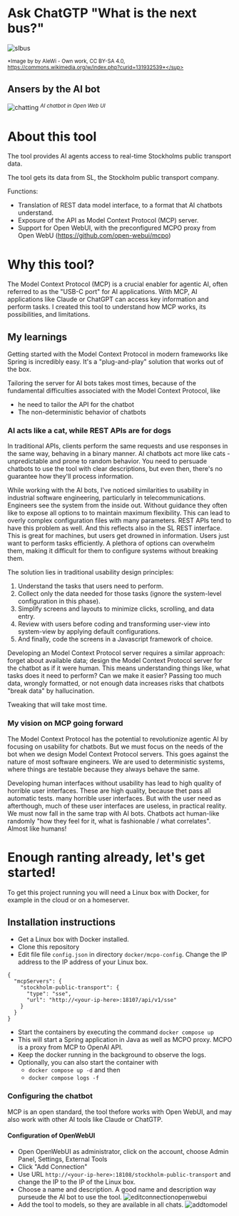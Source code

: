 # Ask ChatGTP "What is the next bus?"
![slbus](https://github.com/user-attachments/assets/31bac689-3e99-4fc9-bab9-74e4d3bab13e)

<sup>*Image by by AleWi - Own work, CC BY-SA 4.0, https://commons.wikimedia.org/w/index.php?curid=131932539*</sup>

## Ansers by the AI bot 
![chatting](https://github.com/user-attachments/assets/0bc9a190-0b1a-4e2e-adba-00db1e2ff092)
<sup>*AI chatbot in Open Web UI*</sup> 

# About this tool
The tool provides AI agents access to real-time Stockholms public transport data. 

The tool gets its data from SL, the Stockholm public transport company. 

Functions:
- Translation of REST data model interface, to a format that AI chatbots understand.
- Exposure of the API as Model Context Protocol (MCP) server.
- Support for Open WebUI, with the preconfigured MCPO proxy from Open WebU (https://github.com/open-webui/mcpo)

# Why this tool? 
The Model Context Protocol (MCP) is a crucial enabler for agentic AI, often referred to as the "USB-C port" for AI applications. With MCP, AI applications like Claude or ChatGPT can access key information and perform tasks.  I created this tool to understand how MCP works, its possibilities, and limitations.

## My learnings 
Getting started with the Model Context Protocol in modern frameworks like Spring is incredibly easy. It's a "plug-and-play" solution that works out of the box. 

Tailoring the server for AI bots takes most times, because of the fundamental difficulties associated with the Model Context Protocol, like
- he need to tailor the API for the chatbot 
- The non-deterministic behavior of chatbots

### AI acts like a cat, while REST APIs are for dogs 
In traditional APIs, clients perform the same requests and use responses in the same way, behaving in a binary manner. AI chatbots act more like cats - unpredictable and prone to random behavior. You need to persuade chatbots to use the tool with clear descriptions, but even then, there's no guarantee how they'll process information. 

While working with the AI bots, I've noticed similarities to usability in industrial software engineering, particularly in telecommunications. Engineers see the system from the inside out. Without guidance they often like to expose all options to to maintain maximum flexibility. This can lead to overly complex configuration files with many parameters. REST APIs tend to have this problem as well. And this reflects also in the SL REST interface. This is great for machines, but users get drowned in information. Users just want to perform tasks efficiently. A plethora of options can overwhelm them, making it difficult for them to configure systems without breaking them. 

The solution lies in traditional usability design principles: 
1.	Understand the tasks that users need to perform.
2.	Collect only the data needed for those tasks (ignore the system-level configuration in this phase).
3.	Simplify screens and layouts to minimize clicks, scrolling, and data entry.
4.	Review with users before coding and transforming user-view into system-view by applying default configurations.
5.	And finally, code the screens in a Javascript framework of choice.

Developing an Model Context Protocol server requires a similar approach: forget about available data; design the Model Context Protocol server for the chatbot as if it were human. This means understanding things like, what tasks does it need to perform? Can we make it easier? Passing too much data, wrongly formatted, or not enough data increases risks that chatbots "break data" by hallucination. 

Tweaking that will take most time. 

### My vision on MCP going forward 
The Model Context Protocol has the potential to revolutionize agentic AI by focusing on usability for chatbots. But we must focus on the needs of the bot when we design Model Context Protocol servers. This goes against the nature of most software engineers. We are used to deterministic systems, where things are testable because they always behave the same. 

Developing human interfaces without usability has lead to high quality of horrible user interfaces. These are high quality, because thet pass all automatic tests. many horrible user interfaces. But with the user need as afterthough, much of these user interfaces are useless, in practical reality. We must now fall in the same trap with AI bots. Chatbots act human-like randomly "how they feel for it, what is fashionable / what correlates". Almost like humans!  

# Enough ranting already, let's get started!
To get this project running you will need a Linux box with Docker, for example in the cloud or on a homeserver. 

## Installation instructions
- Get a Linux box with Docker installed.
- Clone this repository
- Edit file file `config.json` in directory `docker/mcpo-config`. Change the IP address to the IP address of your Linux box.  
```
{
  "mcpServers": {
	"stockholm-public-transport": {
      "type": "sse",
      "url": "http://<your-ip-here>:18107/api/v1/sse"
    }
  }
}
```
- Start the containers by executing the command `docker compose up`
- This will start a Spring application in Java as well as MCPO proxy. MCPO is a proxy from MCP to OpenAI API.
- Keep the docker running in the background to observe the logs.
- Optionally, you can also start the container with
  - `docker compose up -d` and then
  - `docker compose logs -f`

### Configuring the chatbot
MCP is an open standard, the tool thefore works with Open WebUI, and may also work with other AI tools like Claude or ChatGTP. 

#### Configuration of OpenWebUI 
- Open OpenWebUI as administrator, click on the account, choose Admin Panel, Settings, External Tools
- Click "Add Connection" 
- Use URL `http://<your-ip-here>:18108/stockholm-public-transport` and change the IP to the IP of the Linux box. 
- Choose a name and description. A good name and description way purseude the AI bot to use the tool.
![editconnectionopenwebui](https://github.com/user-attachments/assets/a76e47c4-96bf-481e-9b4a-bfc6eb6d9f27)
- Add the tool to models, so they are available in all chats.
![addtomodel](https://github.com/user-attachments/assets/06a8390a-4fe2-4f8e-af5c-2f8767ef1bab)










